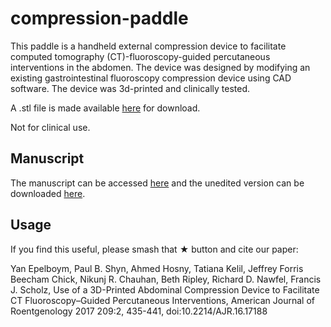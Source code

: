 # compression-paddle
This paddle is a handheld external compression device to facilitate computed tomography (CT)-fluoroscopy-guided percutaneous interventions in the abdomen. The device was designed by modifying an existing gastrointestinal fluoroscopy compression device using CAD software. The device was 3d-printed and clinically tested.  

A .stl file is made available <a href="https://ahmedhosny.github.io/compression-paddle/" target="_blank">here</a> for download.

Not for clinical use.

## Manuscript
The manuscript can be accessed <a href="http://www.ajronline.org/doi/abs/10.2214/AJR.16.17188" target="_blank">here</a> and the unedited version can be downloaded <a href="http://ahmedhosny.net/files/05_papers/epelboym2017.pdf" target="_blank">here</a>.

## Usage
If you find this useful, please smash that &#9733; button and cite our paper:

Yan Epelboym, Paul B. Shyn, Ahmed Hosny, Tatiana Kelil, Jeffrey Forris Beecham Chick, Nikunj R. Chauhan, Beth Ripley, Richard D. Nawfel, Francis J. Scholz, Use of a 3D-Printed Abdominal Compression Device to Facilitate CT Fluoroscopy–Guided Percutaneous Interventions, American Journal of Roentgenology 2017 209:2, 435-441, doi:10.2214/AJR.16.17188
